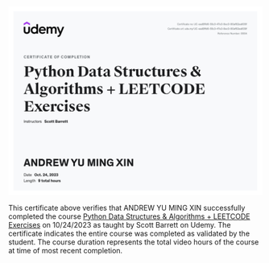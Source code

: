 ![certificate](certificate.jpg)

This certificate above verifies that ANDREW YU MING XIN successfully completed the course 
[Python Data Structures & Algorithms + LEETCODE Exercises](https://www.udemy.com/course/data-structures-algorithms-python/) on 10/24/2023 as taught by Scott Barrett on Udemy. 
The certificate indicates the entire course was completed as validated by the student. 
The course duration represents the total video hours of the course at time of most recent completion.
